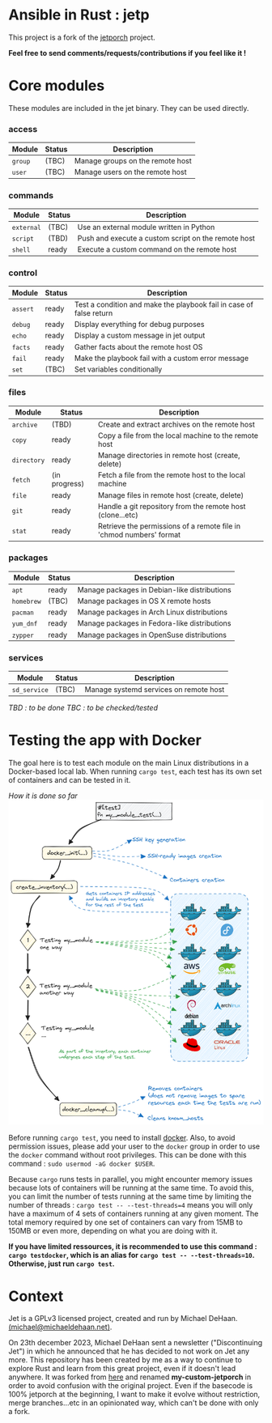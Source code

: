 # Ansible in Rust : jetp

This project is a fork of the [jetporch](https://github.com/jetporch/jetporch) project.

**Feel free to send comments/requests/contributions if you feel like it !**

# Core modules

These modules are included in the jet binary. They can be used directly.

### access
| Module | Status | Description |
|------|-------|-------------|
| `group` | (TBC) | Manage groups on the remote host |
| `user` | (TBC) | Manage users on the remote host |

### commands
| Module | Status | Description |
|------|-------|-------------|
| `external` | (TBC) | Use an external module written in Python |
| `script` | (TBD) | Push and execute a custom script on the remote host |
| `shell` | ready | Execute a custom command on the remote host |

### control
| Module | Status | Description |
|------|-------|-------------|
| `assert` | ready | Test a condition and make the playbook fail in case of false return |
| `debug` | ready | Display everything for debug purposes |
| `echo` | ready | Display a custom message in jet output |
| `facts` | ready | Gather facts about the remote host OS |
| `fail` | ready | Make the playbook fail with a custom error message |
| `set` | (TBC) | Set variables conditionally |

### files
| Module | Status | Description |
|------|-------|-------------|
| `archive` | (TBD) | Create and extract archives on the remote host |
| `copy` | ready | Copy a file from the local machine to the remote host |
| `directory` | ready | Manage directories in remote host (create, delete) |
| `fetch` | (in progress) | Fetch a file from the remote host to the local machine |
| `file` | ready | Manage files in remote host (create, delete) |
| `git` | ready | Handle a git repository from the remote host (clone...etc) |
| `stat` | ready | Retrieve the permissions of a remote file in 'chmod numbers' format |

### packages
| Module | Status | Description |
|------|-------|-------------|
| `apt` | ready | Manage packages in Debian-like distributions |
| `homebrew` | (TBC) | Manage packages in OS X remote hosts |
| `pacman` | ready | Manage packages in Arch Linux distributions |
| `yum_dnf` | ready | Manage packages in Fedora-like distributions |
| `zypper` | ready | Manage packages in OpenSuse distributions |

### services
| Module | Status | Description |
|------|-------|-------------|
| `sd_service` | (TBC) | Manage systemd services on remote host |

*TBD : to be done*
*TBC : to be checked/tested*


# Testing the app with Docker

The goal here is to test each module on the main Linux distributions in a Docker-based local lab. When running `cargo test`, each test has its own set of containers and can be tested in it.

*How it is done so far*
![Testing with Docker](/tests/test-illustration.png)

Before running `cargo test`, you need to install [docker](https://docs.docker.com/get-docker/). Also, to avoid permission issues, please add your user to the `docker` group in order to use the `docker` command without root privileges. This can be done with this command : `sudo usermod -aG docker $USER`.

Because `cargo` runs tests in parallel, you might encounter memory issues because lots of containers will be running at the same time. To avoid this, you can limit the number of tests running at the same time by limiting the number of threads : `cargo test -- --test-threads=4` means you will only have a maximum of 4 sets of containers running at any given moment. The total memory required by one set of containers can vary from 15MB to 150MB or even more, depending on what you are doing with it.

**If you have limited ressources, it is recommended to use this command : `cargo testdocker`, which is an alias for `cargo test -- --test-threads=10`. Otherwise, just run `cargo test`.**

# Context
Jet is a GPLv3 licensed project, created and run by Michael DeHaan. [(<michael@michaeldehaan.net>)](mailto:michael@michaeldehaan.net).

On 23th december 2023, Michael DeHaan sent a newsletter ("Discontinuing Jet") in which he announced that he has decided to not work on Jet any more. This repository has been created by me as a way to continue to explore Rust and learn from this great project, even if it doesn't lead anywhere. It was forked from [here](https://github.com/jetporch/jetporch) and renamed **my-custom-jetporch** in order to avoid confusion with the original project. Even if the basecode is 100% jetporch at the beginning, I want to make it evolve without restriction, merge branches...etc in an opinionated way, which can't be done with only a fork.
